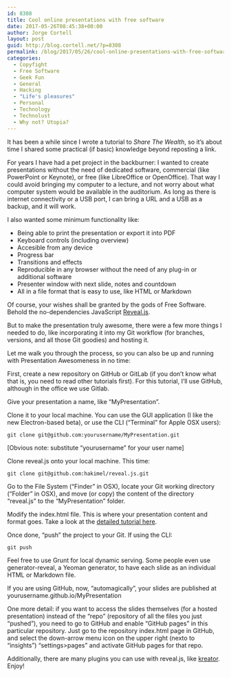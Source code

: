 ```yaml
---
id: 8308
title: Cool online presentations with free software
date: 2017-05-26T08:45:38+00:00
author: Jorge Cortell
layout: post
guid: http://blog.cortell.net/?p=8308
permalink: /blog/2017/05/26/cool-online-presentations-with-free-software/
categories:
  - Copyfight
  - Free Software
  - Geek Fun
  - General
  - Hacking
  - "Life's pleasures"
  - Personal
  - Technology
  - Technolust
  - Why not? Utopia?
---
```

It has been a while since I wrote a tutorial to _Share The Wealth_, so it’s about time I shared some practical (if basic) knowledge beyond reposting a link.

For years I have had a pet project in the backburner: I wanted to create presentations without the need of dedicated software, commercial (like PowerPoint or Keynote), or free (like LibreOffice or OpenOffice). That way I could avoid bringing my computer to a lecture, and not worry about what computer system would be available in the auditorium. As long as there is internet connectivity or a USB port, I can bring a URL and a USB as a backup, and it will work.

I also wanted some minimum functionality like:

  * Being able to print the presentation or export it into PDF
  * Keyboard controls (including overview)
  * Accesible from any device
  * Progress bar
  * Transitions and effects
  * Reproducible in any browser without the need of any plug-in or additional software
  * Presenter window with next slide, notes and countdown
  * All in a file format that is easy to use, like HTML or Markdown

Of course, your wishes shall be granted by the gods of Free Software. Behold the no-dependencies JavaScript [Reveal.js](https://github.com/hakimel/reveal.js).

But to make the presentation truly awesome, there were a few more things I needed to do, like incorporating it into my Git workflow (for branches, versions, and all those Git goodies) and hosting it.

Let me walk you through the process, so you can also be up and running with Presentation Awesomeness in no time:

First, create a new repository on GitHub or GitLab (if you don’t know what that is, you need to read other tutorials first). For this tutorial, I’ll use GitHub, although in the office we use Gitlab.

Give your presentation a name, like “MyPresentation”.

Clone it to your local machine. You can use the GUI application (I like the new Electron-based beta), or use the CLI (“Terminal” for Apple OSX users):

`git clone git@github.com:yourusername/MyPresentation.git`
  
[Obvious note: substitute “yourusername” for your user name]

Clone reveal.js onto your local machine. This time:
  
`git clone git@github.com:hakimel/reveal.js.git`

Go to the File System (“Finder” in OSX), locate your Git working directory (“Folder” in OSX), and move (or copy) the content of the directory “reveal.js” to the “MyPresentation” folder.

Modify the index.html file. This is where your presentation content and format goes. Take a look at the [detailed tutorial here](https://github.com/hakimel/reveal.js).

Once done, “push” the project to your Git. If using the CLI:
  
`git push`

Feel free to use Grunt for local dynamic serving. Some people even use generator-reveal, a Yeoman generator, to have each slide as an individual HTML or Markdown file.

If you are using GitHub, now, “automagically”, your slides are published at yourusername.github.io/MyPresentation

One more detail: if you want to access the slides themselves (for a hosted presentation) instead of the “repo” (repository of all the files you just “pushed”), you need to go to GitHub and enable “GitHub pages” in this particular repository. Just go to the repository index.html page in GitHub, and select the down-arrow menu icon on the upper right (nexto to &#8220;insights&#8221;) “settings>pages” and activate GitHub pages for that repo.

Additionally, there are many plugins you can use with reveal.js, like [kreator](https://github.com/hakimel/reveal.js/wiki/Plugins,-Tools-and-Hardware). Enjoy!